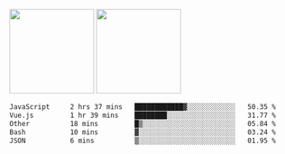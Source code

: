 <img src="https://github-readme-stats.vercel.app/api?username=Dream4ever&count_private=true&show_icons=true&theme=tokyonight" height="150" /> <img src="https://github-readme-stats.vercel.app/api/top-langs/?username=Dream4ever&count_private=true&show_icons=true&theme=tokyonight&langs_count=5&layout=compact" height="150" />

<!--START_SECTION:waka-->

```txt
JavaScript     2 hrs 37 mins   ████████████▓░░░░░░░░░░░░   50.35 %
Vue.js         1 hr 39 mins    ████████░░░░░░░░░░░░░░░░░   31.77 %
Other          18 mins         █▒░░░░░░░░░░░░░░░░░░░░░░░   05.84 %
Bash           10 mins         ▓░░░░░░░░░░░░░░░░░░░░░░░░   03.24 %
JSON           6 mins          ▒░░░░░░░░░░░░░░░░░░░░░░░░   01.95 %
```

<!--END_SECTION:waka-->
